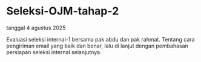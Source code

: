 # Seleksi-OJM-tahap-2 
tanggal 4 agustus 2025

 Evaluasi seleksi internal-1 bersama pak abdu dan pak rahmat. Tentang cara pengiriman email yang baik dan benar, lalu di lanjut dengan pembahasan persiapan seleksi internal selanjutnya.

